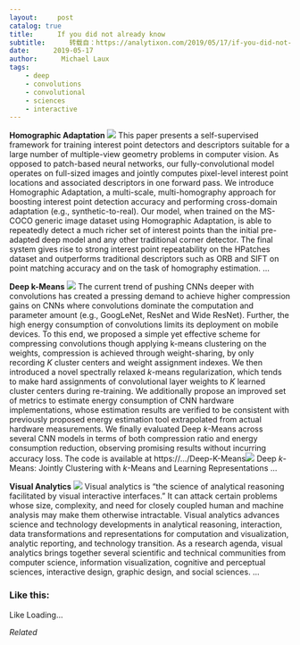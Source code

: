 ```yaml
---
layout:     post
catalog: true
title:      If you did not already know
subtitle:      转载自：https://analytixon.com/2019/05/17/if-you-did-not-already-know-733/
date:      2019-05-17
author:      Michael Laux
tags:
    - deep
    - convolutions
    - convolutional
    - sciences
    - interactive
---
```


**Homographic Adaptation** ![](https://analytixon.files.wordpress.com/2015/01/google.png?w=529)
This paper presents a self-supervised framework for training interest point detectors and descriptors suitable for a large number of multiple-view geometry problems in computer vision. As opposed to patch-based neural networks, our fully-convolutional model operates on full-sized images and jointly computes pixel-level interest point locations and associated descriptors in one forward pass. We introduce Homographic Adaptation, a multi-scale, multi-homography approach for boosting interest point detection accuracy and performing cross-domain adaptation (e.g., synthetic-to-real). Our model, when trained on the MS-COCO generic image dataset using Homographic Adaptation, is able to repeatedly detect a much richer set of interest points than the initial pre-adapted deep model and any other traditional corner detector. The final system gives rise to strong interest point repeatability on the HPatches dataset and outperforms traditional descriptors such as ORB and SIFT on point matching accuracy and on the task of homography estimation. … 

**Deep k-Means** ![](https://analytixon.files.wordpress.com/2015/01/google.png?w=529)
The current trend of pushing CNNs deeper with convolutions has created a pressing demand to achieve higher compression gains on CNNs where convolutions dominate the computation and parameter amount (e.g., GoogLeNet, ResNet and Wide ResNet). Further, the high energy consumption of convolutions limits its deployment on mobile devices. To this end, we proposed a simple yet effective scheme for compressing convolutions though applying k-means clustering on the weights, compression is achieved through weight-sharing, by only recording $K$ cluster centers and weight assignment indexes. We then introduced a novel spectrally relaxed $k$-means regularization, which tends to make hard assignments of convolutional layer weights to $K$ learned cluster centers during re-training. We additionally propose an improved set of metrics to estimate energy consumption of CNN hardware implementations, whose estimation results are verified to be consistent with previously proposed energy estimation tool extrapolated from actual hardware measurements. We finally evaluated Deep $k$-Means across several CNN models in terms of both compression ratio and energy consumption reduction, observing promising results without incurring accuracy loss. The code is available at https://…/Deep-K-Means![](https://aboutdataanalytics.files.wordpress.com/2015/04/link.png?w=529)
 Deep $k$-Means: Jointly Clustering with $k$-Means and Learning Representations … 

**Visual Analytics** ![](https://analytixon.files.wordpress.com/2015/01/google.png?w=529)
Visual analytics is “the science of analytical reasoning facilitated by visual interactive interfaces.” It can attack certain problems whose size, complexity, and need for closely coupled human and machine analysis may make them otherwise intractable. Visual analytics advances science and technology developments in analytical reasoning, interaction, data transformations and representations for computation and visualization, analytic reporting, and technology transition. As a research agenda, visual analytics brings together several scientific and technical communities from computer science, information visualization, cognitive and perceptual sciences, interactive design, graphic design, and social sciences. … 





### Like this:

Like Loading...


*Related*

